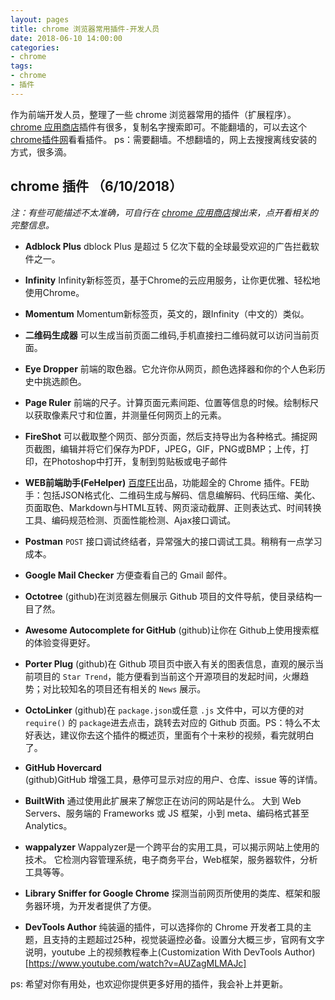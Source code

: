 ```yaml
---
layout: pages
title: chrome 浏览器常用插件-开发人员
date: 2018-06-10 14:00:00
categories:
- chrome
tags:
- chrome
- 插件
---
```


作为前端开发人员，整理了一些 chrome 浏览器常用的插件（扩展程序）。
 [chrome 应用商店](https://chrome.google.com/webstore/category/extensions)插件有很多，复制名字搜索即可。不能翻墙的，可以去这个[chrome插件网](http://www.cnplugins.com/)看看插件。
ps：需要翻墙。不想翻墙的，网上去搜搜离线安装的方式，很多滴。
<!-- more -->

## chrome 插件 （6/10/2018）

*注：有些可能描述不太准确，可自行在 [chrome 应用商店](https://chrome.google.com/webstore/category/extensions)搜出来，点开看相关的完整信息。*

- **Adblock Plus**
dblock Plus 是超过 5 亿次下载的全球最受欢迎的广告拦截软件之一。

- **Infinity**
Infinity新标签页，基于Chrome的云应用服务，让你更优雅、轻松地使用Chrome。

- **Momentum**
Momentum新标签页，英文的，跟Infinity（中文的）类似。

- **二维码生成器**
可以生成当前页面二维码,手机直接扫二维码就可以访问当前页面。

- **Eye Dropper**
前端的取色器。它允许你从网页，颜色选择器和你的个人色彩历史中挑选颜色。

- **Page Ruler**
前端的尺子。计算页面元素间距、位置等信息的时候。绘制标尺以获取像素尺寸和位置，并测量任何网页上的元素。

- **FireShot**
可以截取整个网页、部分页面，然后支持导出为各种格式。捕捉网页截图，编辑并将它们保存为PDF，JPEG，GIF，PNG或BMP；上传，打印，在Photoshop中打开，复制到剪贴板或电子邮件

- **WEB前端助手(FeHelper)**
 [百度FE](https://www.baidufe.com/)出品，功能超全的 Chrome 插件。FE助手：包括JSON格式化、二维码生成与解码、信息编解码、代码压缩、美化、页面取色、Markdown与HTML互转、网页滚动截屏、正则表达式、时间转换工具、编码规范检测、页面性能检测、Ajax接口调试。

- **Postman**
`POST` 接口调试终结者，异常强大的接口调试工具。稍稍有一点学习成本。

- **Google Mail Checker**
方便查看自己的 Gmail 邮件。

- **Octotree**
(github)在浏览器左侧展示 Github 项目的文件导航，使目录结构一目了然。

- **Awesome Autocomplete for GitHub**
(github)让你在 Github上使用搜索框的体验变得更好。

- **Porter Plug**
(github)在 Github 项目页中嵌入有关的图表信息，直观的展示当前项目的 `Star Trend`，能方便看到当前这个开源项目的发起时间，火爆趋势；对比较知名的项目还有相关的 `News` 展示。

- **OctoLinker** 
(github)在 `package.json`或任意 `.js` 文件中，可以方便的对 `require()` 的 `package`进去点击，跳转去对应的 Github 页面。PS：特么不太好表达，建议你去这个插件的概述页，里面有个十来秒的视频，看完就明白了。

- **GitHub Hovercard**  
(github)GitHub 增强工具，悬停可显示对应的用户、仓库、issue 等的详情。

- **BuiltWith** 
通过使用此扩展来了解您正在访问的网站是什么。
大到 Web Servers、服务端的 Frameworks 或 JS 框架，小到 meta、编码格式甚至 Analytics。

- **wappalyzer** 
Wappalyzer是一个跨平台的实用工具，可以揭示网站上使用的技术。 它检测内容管理系统，电子商务平台，Web框架，服务器软件，分析工具等等。

- **Library Sniffer for Google Chrome**
探测当前网页所使用的类库、框架和服务器环境，为开发者提供了方便。

- **DevTools Author**
纯装逼的插件，可以选择你的 Chrome 开发者工具的主题，且支持的主题超过25种，视觉装逼控必备。设置分大概三步，官网有文字说明，youtube 上的视频教程奉上(Customization With DevTools Author)[https://www.youtube.com/watch?v=AUZagMLMAJc]

ps: 希望对你有用处，也欢迎你提供更多好用的插件，我会补上并更新。